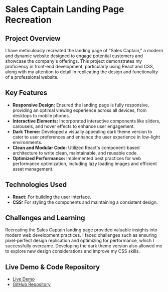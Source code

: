 # Sales Captain Landing Page Recreation

## Project Overview

I have meticulously recreated the landing page of "Sales Captain," a modern and dynamic website designed to engage potential customers and showcase the company's offerings. This project demonstrates my proficiency in front-end development, particularly using React and CSS, along with my attention to detail in replicating the design and functionality of a professional website.

## Key Features

- **Responsive Design:** Ensured the landing page is fully responsive, providing an optimal viewing experience across all devices, from desktops to mobile phones.
- **Interactive Elements:** Incorporated interactive components like sliders, carousels, and hover effects to enhance user engagement.
- **Dark Theme:** Developed a visually appealing dark theme version to cater to user preferences and enhance the user experience in low-light environments.
- **Clean and Modular Code:** Utilized React's component-based architecture to write clean, maintainable, and reusable code.
- **Optimized Performance:** Implemented best practices for web performance optimization, including lazy loading images and efficient asset management.

## Technologies Used

- **React:** For building the user interface.
- **CSS:** For styling the components and maintaining a consistent design.

## Challenges and Learning

Recreating the Sales Captain landing page provided valuable insights into modern web development practices. I faced challenges such as ensuring pixel-perfect design replication and optimizing for performance, which I successfully overcame. Developing the dark theme version also allowed me to explore new design considerations and improve my CSS skills.

## Live Demo & Code Repository

- [Live Demo](https://sales-captain-recreate.netlify.app/)
- [GitHub Repository](https://github.com/GRAviTY-GAGAN/SalesCaptain.)
